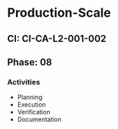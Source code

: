 # Production-Scale

## CI: CI-CA-L2-001-002
## Phase: 08

### Activities
- Planning
- Execution
- Verification
- Documentation
